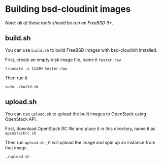 Building bsd-cloudinit images
=============================

_Note: all of these tools should be run on FreeBSD 9+._

build.sh
--------
You can use `build.sh` to build FreeBSD images with bsd-cloudinit installed.

First, create an empty disk image file, name it `tester.raw`

	truncate -s 1124M tester.raw

Then run it

	sudo ./build.sh

upload.sh
---------
You can use `upload.sh` to upload the built images to OpenStack using OpenStack API.

First, download OpenStack RC file and place it in this directory, name it as `openstackrc.sh`

Then run `upload.sh` , it will upload the image and spin up an instance from that image.

	./upload.sh
